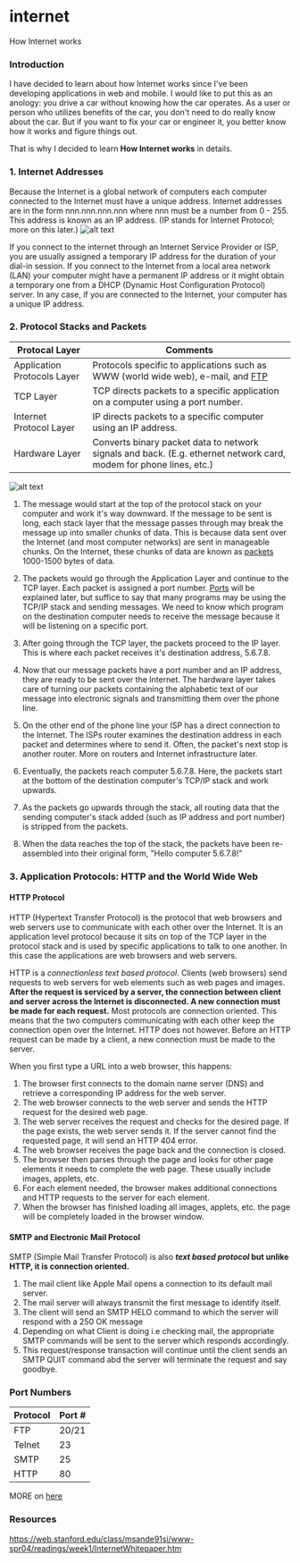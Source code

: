 # internet
How Internet works

### Introduction
I have decided to learn about how Internet works since I've been developing applications in web and mobile. I would like to put this as an anology: you drive a car without knowing how the car operates. As a user or person who utilizes benefits of the car, you don't need to do really know about the car. But if you want to fix your car or engineer it, you better know how it works and figure things out. 

That is why I decided to learn **How Internet works** in details.

### 1. Internet Addresses
Because the Internet is a global network of computers each computer connected to the Internet must have a unique address. Internet addresses are in the form nnn.nnn.nnn.nnn where nnn must be a number from 0 - 255. This address is known as an IP address. (IP stands for Internet Protocol; more on this later.)
![alt text](https://web.stanford.edu/class/msande91si/www-spr04/readings/week1/InternetWhitepaper_files/ruswp_diag1.gif)

If you connect to the internet through an Internet Service Provider or ISP, you are usually assigned a temporary IP address for the duration of your dial-in session.
If you connect to the Internet from a local area network (LAN) your computer might have a permanent IP address or it might obtain a temporary one from a DHCP (Dynamic Host Configuration Protocol) server. In any case, if you are connected to the Internet, your computer has a unique IP address.

### 2. Protocol Stacks and Packets


Protocal Layer  | Comments
------------- | -------------
Application Protocols Layer  | Protocols specific to applications such as WWW (world wide web), e-mail, and [FTP](https://en.wikipedia.org/wiki/File_Transfer_Protocol) 
TCP Layer  | TCP directs packets to a specific application on a computer using a port number.
Internet Protocol Layer  | IP directs packets to a specific computer using an IP address.
Hardware Layer  | Converts binary packet data to network signals and back. (E.g. ethernet network card, modem for phone lines, etc.)


![alt text](https://web.stanford.edu/class/msande91si/www-spr04/readings/week1/InternetWhitepaper_files/ruswp_diag2.gif)

1. The message would start at the top of the protocol stack on your computer and work it's way downward. If the message to be sent is long, each stack layer that the message passes through may break the message up into smaller chunks of data. This is because data sent over the Internet (and most computer networks) are sent in manageable chunks. On the Internet, these chunks of data are known as [packets](http://computer.howstuffworks.com/question525.htm) 1000-1500 bytes of data.

2. The packets would go through the Application Layer and continue to the TCP layer. Each packet is assigned a port number. [Ports](http://searchnetworking.techtarget.com/definition/well-known-port-numbers) will be explained later, but suffice to say that many programs may be using the TCP/IP stack and sending messages. We need to know which program on the destination computer needs to receive the message because it will be listening on a specific port.

3. After going through the TCP layer, the packets proceed to the IP layer. This is where each packet receives it's destination address, 5.6.7.8.

4. Now that our message packets have a port number and an IP address, they are ready to be sent over the Internet. The hardware layer takes care of turning our packets containing the alphabetic text of our message into electronic signals and transmitting them over the phone line.

5. On the other end of the phone line your ISP has a direct connection to the Internet. The ISPs router examines the destination address in each packet and determines where to send it. Often, the packet's next stop is another router. More on routers and Internet infrastructure later.

6. Eventually, the packets reach computer 5.6.7.8. Here, the packets start at the bottom of the destination computer's TCP/IP stack and work upwards.

7. As the packets go upwards through the stack, all routing data that the sending computer's stack added (such as IP address and port number) is stripped from the packets.

8. When the data reaches the top of the stack, the packets have been re-assembled into their original form, "Hello computer 5.6.7.8!"

### 3. Application Protocols: HTTP and the World Wide Web
#### HTTP Protocol
HTTP (Hypertext Transfer Protocol) is the protocol that web browsers and web servers use to communicate with each other over the Internet. It is an application level protocol because it sits on top of the TCP layer in the protocol stack and is used by specific applications to talk to one another. In this case the applications are web browsers and web servers.

HTTP is a *connectionless text based protocol*. Clients (web browsers) send requests to web servers for web elements such as web pages and images. **After the request is serviced by a server, the connection between client and server across the Internet is disconnected. A new connection must be made for each request.** Most protocols are connection oriented. This means that the two computers communicating with each other keep the connection open over the Internet. HTTP does not however. Before an HTTP request can be made by a client, a new connection must be made to the server.

When you first type a URL into a web browser, this happens:
1. The browser first connects to the domain name server (DNS) and retrieve a corresponding IP address for the web server.
2. The web browser connects to the web server and sends the HTTP request for the desired web page.
3. The web server receives the request and checks for the desired page. If the page exists, the web server sends it. If the server cannot find the requested page, it will send an HTTP 404 error.
4. The web browser receives the page back and the connection is closed.
5. The browser then parses through the page and looks for other page elements it needs to complete the web page. These usually include images, applets, etc.
6. For each element needed, the browser makes additional connections and HTTP requests to the server for each element.
7. When the browser has finished loading all images, applets, etc. the page will be completely loaded in the browser window.

#### SMTP and Electronic Mail Protocol
SMTP (Simple Mail Transfer Protocol) is also ***text based protocol* but unlike HTTP, it is connection oriented.**

1. The mail client like Apple Mail opens a connection to its default mail server.
2. The mail server will always transmit the first message to identify itself.
3. The client will send an SMTP HELO command to which the server will respond with a 250 OK message
4. Depending on what Client is doing i.e checking mail, the appropriate SMTP commands will be sent to the server which responds accordingly.
5. This request/response transaction will continue until the client sends an SMTP QUIT command abd the server will terminate the request and say goodbye.

### Port Numbers
Protocol  | Port #
------------- | -------------
FTP  | 20/21
Telnet  | 23
SMTP  | 25
HTTP  | 80
MORE on [here](http://www.pearsonitcertification.com/articles/article.aspx?p=1868080)
### Resources
https://web.stanford.edu/class/msande91si/www-spr04/readings/week1/InternetWhitepaper.htm
